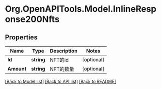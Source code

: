 
# Org.OpenAPITools.Model.InlineResponse200Nfts

## Properties

Name | Type | Description | Notes
------------ | ------------- | ------------- | -------------
**Id** | **string** | NFT的id | [optional] 
**Amount** | **string** | NFT的数量 | [optional] 

[[Back to Model list]](../README.md#documentation-for-models)
[[Back to API list]](../README.md#documentation-for-api-endpoints)
[[Back to README]](../README.md)

